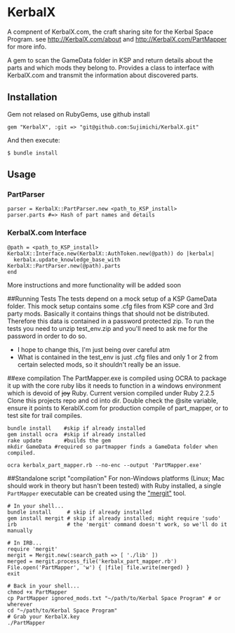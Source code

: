 # KerbalX

A compnent of KerbalX.com, the craft sharing site for the Kerbal Space Program.
see http://KerbalX.com/about and http://KerbalX.com/PartMapper for more info.


A gem to scan the GameData folder in KSP and return details about the parts and which mods they belong to.
Provides a class to interface with KerbalX.com and transmit the information about discovered parts.


## Installation
Gem not relased on RubyGems, use github install

    gem "KerbalX", :git => "git@github.com:Sujimichi/KerbalX.git"

And then execute:

    $ bundle install

## Usage

### PartParser
    parser = KerbalX::PartParser.new <path_to_KSP_install>
    parser.parts #=> Hash of part names and details 
      
### KerbalX.com Interface      

    @path = <path_to_KSP_install>
    KerbalX::Interface.new(KerbalX::AuthToken.new(@path)) do |kerbalx|
      kerbalx.update_knowledge_base_with KerbalX::PartParser.new(@path).parts
    end
    
More instructions and more functionality will be added soon    



##Running Tests
The tests depend on a mock setup of a KSP GameData folder.  This mock setup contains some .cfg files from KSP core and 3rd party mods.
Basically it contains things that should not be distributed.  Therefore this data is contained in a password protected zip.
To run the tests you need to unzip test_env.zip and you'll need to ask me for the password in order to do so.

- I hope to change this, I'm just being over careful atm
- What is contained in the test_env is just .cfg files and only 1 or 2 from certain selected mods, so it shouldn't really be an issue.


##exe compilation
The PartMapper.exe is compiled using OCRA to package it up with the core ruby libs it needs to function in a windows environment which is devoid of ~~joy~~ Ruby.
Current version compiled under Ruby 2.2.5
Clone this projects repo and cd into dir.
Double check the @site variable, ensure it points to KerablX.com for production compile of part_mapper, or to test site for trail compiles.
    
    bundle install    #skip if already installed
    gem install ocra  #skip if already installed
    rake update       #builds the gem
    mkdir GameData #required so partmapper finds a GameData folder when compiled.
    
    ocra kerbalx_part_mapper.rb --no-enc --output 'PartMapper.exe'
    

##Standalone script "compilation"
For non-Windows platforms (Linux; Mac should work in theory but hasn't been tested) with Ruby installed, a single `PartMapper` executable can be created using the ["mergit"](https://github.com/docwhat/mergit) tool.

    # In your shell...
    bundle install     # skip if already installed
    gem install mergit # skip if already installed; might require 'sudo'
    irb                # the 'mergit' command doesn't work, so we'll do it manually
    
    # In IRB...
    require 'mergit'
    mergit = Mergit.new(:search_path => [ './lib' ])
    merged = mergit.process_file('kerbalx_part_mapper.rb')
    File.open('PartMapper', 'w') { |file| file.write(merged) }
    exit
    
    # Back in your shell...
    chmod +x PartMapper
    cp PartMapper ignored_mods.txt "~/path/to/Kerbal Space Program" # or wherever
    cd "~/path/to/Kerbal Space Program"
    # Grab your KerbalX.key
    ./PartMapper
